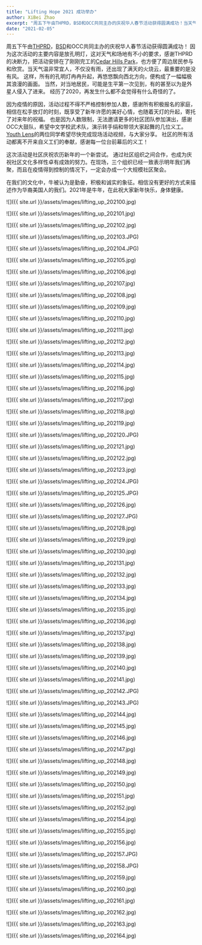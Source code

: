 ```yaml
---
title: "Lifting Hope 2021 成功举办"
author: XiBei Zhao
excerpt: "周五下午由THPRD，BSD和OCC共同主办的庆祝华人春节活动获得圆满成功！当天气温非常宜人，不仅没有雨，还出现了满天的火烧云，最重要的是没有风。 这样，所有的孔明灯冉冉升起，再悠悠飘向西北方向，便构成了一幅幅极其浪漫的画面。当然，对当地居民，可能是生平第一次见到，有的甚至以为是外星人侵入了进来。 经历了2020，再发生什么都不会觉得有什么奇怪的了。"
date: "2021-02-05"
---
```


周五下午由[THPRD](http://www.thprd.org/)，[BSD](https://www.beaverton.k12.or.us/)和OCC共同主办的庆祝华人春节活动获得圆满成功！ 因为这次活动的主要内容是放孔明灯，这对天气和场地有不小的要求，感谢THPRD的决断力，把活动安排在了刚刚完工的[Cedar Hills Park](https://www.google.com/maps/place/Cedar+Hills+Park/@45.5018393,-122.8030372,17.54z/data=!4m5!3m4!1s0x0:0xe5da33b7b8c54665!8m2!3d45.5024818!4d-122.803294)，也方便了周边居民参与和欣赏。当天气温非常宜人，不仅没有雨，还出现了满天的火烧云，最重要的是没有风。 这样，所有的孔明灯冉冉升起，再悠悠飘向西北方向，便构成了一幅幅极其浪漫的画面。 当然，对当地居民，可能是生平第一次见到，有的甚至以为是外星人侵入了进来。 经历了2020，再发生什么都不会觉得有什么奇怪的了。

因为疫情的原因，活动过程不得不严格控制参加人数，感谢所有积极报名的家庭，相信在松手放灯的时刻，既享受了新年许愿的美好心情，也随着天灯的升起，寄托了对来年的祝福。 也是因为人数限制，无法邀请更多的社区团队参加演出，感谢OCC大鼓队，希望中文学校武术队，演示转手绢和带领大家起舞的几位义工。 [Youth Lens](http://pdxchinese.org/youthlens/)的两位同学希望尽快完成现场活动视频，与大家分享。 社区的所有活动都离不开来自义工们的奉献，感谢每一位台前幕后的义工！

这次活动是社区庆祝农历新年的一个新尝试。 通过社区组织之间合作，也成为庆祝社区文化多样性卓有成效的努力。在现场，三个组织已经一致表示明年我们再聚，而且在疫情得到控制的情况下，一定会办成一个大规模社区聚会。

在我们的文化中，牛被认为是勤奋，积极和诚实的象征。相信没有更好的方式来描述作为华裔美国人的我们。2021年是牛年，在此祝大家新年快乐，身体健康。

![]({{ site.url }}/assets/images/lifting_up_202100.jpg)

![]({{ site.url }}/assets/images/lifting_up_202101.jpg)

![]({{ site.url }}/assets/images/lifting_up_202102.jpg)

![]({{ site.url }}/assets/images/lifting_up_202103.JPG)

![]({{ site.url }}/assets/images/lifting_up_202104.JPG)

![]({{ site.url }}/assets/images/lifting_up_202105.jpg)

![]({{ site.url }}/assets/images/lifting_up_202106.jpg)

![]({{ site.url }}/assets/images/lifting_up_202107.jpg)

![]({{ site.url }}/assets/images/lifting_up_202108.jpg)

![]({{ site.url }}/assets/images/lifting_up_202109.jpg)

![]({{ site.url }}/assets/images/lifting_up_202110.jpg)

![]({{ site.url }}/assets/images/lifting_up_202111.jpg)

![]({{ site.url }}/assets/images/lifting_up_202112.jpg)

![]({{ site.url }}/assets/images/lifting_up_202113.jpg)

![]({{ site.url }}/assets/images/lifting_up_202114.jpg)

![]({{ site.url }}/assets/images/lifting_up_202115.jpg)

![]({{ site.url }}/assets/images/lifting_up_202116.jpg)

![]({{ site.url }}/assets/images/lifting_up_202117.jpg)

![]({{ site.url }}/assets/images/lifting_up_202118.jpg)

![]({{ site.url }}/assets/images/lifting_up_202119.jpg)

![]({{ site.url }}/assets/images/lifting_up_202120.JPG)

![]({{ site.url }}/assets/images/lifting_up_202121.jpg)

![]({{ site.url }}/assets/images/lifting_up_202122.jpg)

![]({{ site.url }}/assets/images/lifting_up_202123.jpg)

![]({{ site.url }}/assets/images/lifting_up_202124.JPG)

![]({{ site.url }}/assets/images/lifting_up_202125.JPG)

![]({{ site.url }}/assets/images/lifting_up_202126.jpg)

![]({{ site.url }}/assets/images/lifting_up_202127.JPG)

![]({{ site.url }}/assets/images/lifting_up_202128.jpg)

![]({{ site.url }}/assets/images/lifting_up_202129.jpg)

![]({{ site.url }}/assets/images/lifting_up_202130.jpg)

![]({{ site.url }}/assets/images/lifting_up_202131.jpg)

![]({{ site.url }}/assets/images/lifting_up_202132.jpg)

![]({{ site.url }}/assets/images/lifting_up_202133.jpg)

![]({{ site.url }}/assets/images/lifting_up_202134.jpg)

![]({{ site.url }}/assets/images/lifting_up_202135.jpg)

![]({{ site.url }}/assets/images/lifting_up_202136.jpg)

![]({{ site.url }}/assets/images/lifting_up_202137.jpg)

![]({{ site.url }}/assets/images/lifting_up_202138.jpg)

![]({{ site.url }}/assets/images/lifting_up_202139.jpg)

![]({{ site.url }}/assets/images/lifting_up_202140.jpg)

![]({{ site.url }}/assets/images/lifting_up_202141.jpg)

![]({{ site.url }}/assets/images/lifting_up_202142.JPG)

![]({{ site.url }}/assets/images/lifting_up_202143.JPG)

![]({{ site.url }}/assets/images/lifting_up_202144.jpg)

![]({{ site.url }}/assets/images/lifting_up_202145.jpg)

![]({{ site.url }}/assets/images/lifting_up_202146.jpg)

![]({{ site.url }}/assets/images/lifting_up_202147.jpg)

![]({{ site.url }}/assets/images/lifting_up_202148.jpg)

![]({{ site.url }}/assets/images/lifting_up_202149.jpg)

![]({{ site.url }}/assets/images/lifting_up_202150.jpg)

![]({{ site.url }}/assets/images/lifting_up_202151.jpg)

![]({{ site.url }}/assets/images/lifting_up_202152.jpg)

![]({{ site.url }}/assets/images/lifting_up_202154.jpg)

![]({{ site.url }}/assets/images/lifting_up_202155.jpg)

![]({{ site.url }}/assets/images/lifting_up_202156.jpg)

![]({{ site.url }}/assets/images/lifting_up_202157.JPG)

![]({{ site.url }}/assets/images/lifting_up_202158.JPG)

![]({{ site.url }}/assets/images/lifting_up_202159.jpg)

![]({{ site.url }}/assets/images/lifting_up_202160.jpg)

![]({{ site.url }}/assets/images/lifting_up_202161.jpg)

![]({{ site.url }}/assets/images/lifting_up_202162.jpg)

![]({{ site.url }}/assets/images/lifting_up_202163.jpg)

![]({{ site.url }}/assets/images/lifting_up_202164.jpg)
